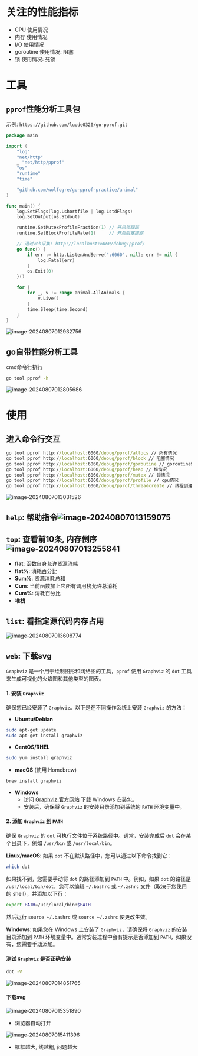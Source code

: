 # 关注的性能指标

- CPU 使用情况
- 内存 使用情况
- I/O 使用情况
- goroutine 使用情况: 阻塞
- 锁 使用情况: 死锁



# 工具

## `pprof`性能分析工具包

示例: `https://github.com/luode0320/go-pprof.git`

```go
package main

import (
	"log"
	"net/http"
	_ "net/http/pprof"
	"os"
	"runtime"
	"time"

	"github.com/wolfogre/go-pprof-practice/animal"
)

func main() {
	log.SetFlags(log.Lshortfile | log.LstdFlags)
	log.SetOutput(os.Stdout)

	runtime.SetMutexProfileFraction(1) // 开启锁跟踪
	runtime.SetBlockProfileRate(1)     // 开启阻塞跟踪

	// 通过web采集: http://localhost:6060/debug/pprof/
	go func() {
		if err := http.ListenAndServe(":6060", nil); err != nil {
			log.Fatal(err)
		}
		os.Exit(0)
	}()

	for {
		for _, v := range animal.AllAnimals {
			v.Live()
		}
		time.Sleep(time.Second)
	}
}
```

![image-20240807012932756](image-20240807012932756.png)



## go自带性能分析工具

cmd命令行执行

```cmd
go tool pprof -h
```

![image-20240807012805686](image-20240807012805686.png)





# 使用

## 进入命令行交互

```cmd
go tool pprof http://localhost:6060/debug/pprof/allocs // 所有情况
go tool pprof http://localhost:6060/debug/pprof/block // 阻塞情况
go tool pprof http://localhost:6060/debug/pprof/goroutine // goroutine情况
go tool pprof http://localhost:6060/debug/pprof/heap // 堆情况
go tool pprof http://localhost:6060/debug/pprof/mutex // 锁情况
go tool pprof http://localhost:6060/debug/pprof/profile // cpu情况
go tool pprof http://localhost:6060/debug/pprof/threadcreate // 线程创建情况
```

![image-20240807013031526](image-20240807013031526.png)

## `help`: 帮助指令![image-20240807013159075](image-20240807013159075.png)

## `top`: 查看前10条, 内存倒序![image-20240807013255841](image-20240807013255841.png)

- **flat**: 函数自身允许资源消耗
- **flat%**: 消耗百分比
- **Sum%**: 资源消耗总和
- **Cum**: 当前函数加上它所有调用栈允许总消耗
- **Cum%**: 消耗百分比
- **堆栈**



## `list`: 看指定源代码内存占用

![image-20240807013608774](image-20240807013608774.png)

## `web`: 下载svg

`Graphviz` 是一个用于绘制图形和网络图的工具，`pprof` 使用 `Graphviz` 的 `dot` 工具来生成可视化的火焰图和其他类型的图表。



#### 1. 安装 `Graphviz`

确保您已经安装了 `Graphviz`。以下是在不同操作系统上安装 `Graphviz` 的方法：

- **Ubuntu/Debian**

```bash
sudo apt-get update
sudo apt-get install graphviz
```

- **CentOS/RHEL**

```bash
sudo yum install graphviz
```

- **macOS** (使用 Homebrew)

```bash
brew install graphviz
```

- **Windows**
    - 访问 [Graphviz 官方网站](https://graphviz.org/download/) 下载 Windows 安装包。
    - 安装后，确保将 `Graphviz` 的安装目录添加到系统的 `PATH` 环境变量中。

#### 2. 添加 `Graphviz` 到 `PATH`

确保 `Graphviz` 的 `dot` 可执行文件位于系统路径中。通常，安装完成后 `dot` 会在某个目录下，例如 `/usr/bin` 或 `/usr/local/bin`。



**Linux/macOS**: 如果 `dot` 不在默认路径中，您可以通过以下命令找到它：

```bash
which dot
```

如果找不到，您需要手动将 `dot` 的路径添加到 `PATH` 中。例如，如果 `dot` 的路径是 `/usr/local/bin/dot`，您可以编辑 `~/.bashrc` 或 `~/.zshrc` 文件（取决于您使用的 shell），并添加以下行：

```bash
export PATH=/usr/local/bin:$PATH
```

然后运行 `source ~/.bashrc` 或 `source ~/.zshrc` 使更改生效。



**Windows**: 如果您在 Windows 上安装了 `Graphviz`，请确保将 `Graphviz` 的安装目录添加到 `PATH` 环境变量中。通常安装过程中会有提示是否添加到 `PATH`，如果没有，您需要手动添加。



#### 测试 `Graphviz` 是否正确安装

```bash
dot -V
```

![image-20240807014851765](image-20240807014851765.png)

#### 下载svg

![image-20240807015351890](image-20240807015351890.png)

- 浏览器自动打开

![image-20240807015411396](image-20240807015411396.png)

- 框框越大, 线越粗, 问题越大